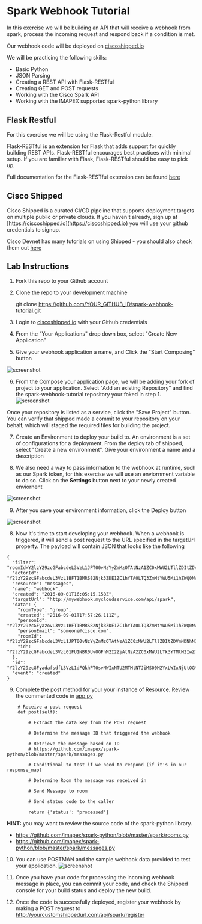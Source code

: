 # Spark Webhook Tutorial

In this exercise we will be building an API that will receive a webhook from spark, process the incoming
request and respond back if a condition is met.

Our webhook code will be deployed on [ciscoshipped.io](https://ciscoshipped.io)

We will be practicing the following skills:

* Basic Python
* JSON Parsing
* Creating a REST API with Flask-RESTful
* Creating GET and POST requests
* Working with the Cisco Spark API
* Working with the IMAPEX supported spark-python library



## Flask Restful

For this exercise we will be using the Flask-Restful module.

Flask-RESTful is an extension for Flask that adds support for quickly building REST APIs.
Flask-RESTful encourages best practices with minimal setup.
If you are familiar with Flask, Flask-RESTful should be easy to pick up.

Full documentation for the Flask-RESTful extension can be found [here](http://flask-restful-cn.readthedocs.io/en/0.3.5/)


## Cisco Shipped

Cisco Shipped is a curated CI/CD pipeline that supports deployment targets on multiple public or private clouds.  If you haven't
already, sign up at [https://ciscoshipped.io](https://ciscoshipped.io) you will use your github credentials to signup.

Cisco Devnet has many tutorials on using Shipped - you should also check them out [here](https://developer.cisco.com/site/shipped/)


## Lab Instructions

1. Fork this repo to your Github account

2. Clone the repo to your development machine

    git clone https://github.com/YOUR_GITHUB_ID/spark-webhook-tutorial.git

3. Login to [ciscoshipped.io](https://ciscoshipped.io) with your Github credentials

4. From the "Your Applications" drop down box, select "Create New Application"

5. Give your webhook application a name, and Click the "Start Composing" button

![screenshot](./images/step5.png "screenshot")

6. From the Compose your application page, we will be adding your fork of project to your application.  Select
"Add an existing Repository" and find the spark-webhook-tutorial repository your foked in step 1.
![screenshot](./images/step6.png "screenshot")

Once your repository is listed as a service, click the "Save Project" button. You can verify that shipped made a commit to your
repository on your behalf, which will staged the required files for building the project.

7. Create an Environment to deploy your build to.  An environment is a set of configurations for a deployment.
From the deploy tab of shipped, select "Create a new environment".  Give your environment a name and a description

8. We also need a way to pass information to the webhook at runtime, such as our Spark token, for this exercise
we will use an enviornment variable to do so.  Click on the **Settings** button next to your newly created enviornent

![screenshot](./images/configure-env.png "screenshot")

9. After you save your environment information, click the Deploy button

![screenshot](./images/deploy.png "screenshot")

8. Now it's time to start developing your webhook.  When a webhook is triggered, it will send a post request to the URL specified
in the targetUrl property.  The payload will contain JSON that looks like the following

```
{
  "filter": "roomId=Y2lzY29zcGFabcdeL3VzL1JPT00vNzYyZmMzOTAtNzA1ZC0xMWU2LTllZDItZDVmNDNhNDI2ZmFi",
  "actorId": "Y2lzY29zcGFabcdeL3VzL1BFT1BMRS82Njk3ZDE1ZC1hYTA0LTQ3ZmMtYWU5Mi1hZWQ0NWRlYjc5N2U",
  "resource": "messages",
  "name": "webhook",
  "created": "2016-09-01T16:05:15.158Z",
  "targetUrl": "http://mywebhook.mycloudservice.com/api/spark",
  "data": {
    "roomType": "group",
    "created": "2016-09-01T17:57:26.111Z",
    "personId": "Y2lzY29zcGFyazovL3VzL1BFT1BMRS82Njk3ZDE1ZC1hYTA0LTQ3ZmMtYWU5Mi1hZWQ0NWRlYjc5N2U",
    "personEmail": "someone@cisco.com",
    "roomId": "Y2lzY29zcGFabcdeL3VzL1JPT00vNzYyZmMzOTAtNzA1ZC0xMWU2LTllZDItZDVmNDNhNDI2ZmFi",
    "id": "Y2lzY29zcGFabcdeL3VzL01FU1NBR0UvOGFhM2I2ZjAtNzA2ZC0xMWU2LTk3YTMtM2IwZmE1NDcxNTEx"
  },
  "id": "Y2lzY29zcGFyadafsdfL3VzL1dFQkhPT0svNWIxNTU2MTMtNTJiMS00M2YxLWIxNjUtOGM0OTgzMjZhZTcx",
  "event": "created"
}

```

9. Complete the post method for your your instance of Resource. Review the commented code in [app.py](./app.py)

```
    # Receive a post request
    def post(self):

        # Extract the data key from the POST request

        # Determine the message ID that triggered the webhook

        # Retrieve the message based on ID
        # https://github.com/imapex/spark-python/blob/master/spark/messages.py

        # Conditional to test if we need to respond (if it's in our response_map)

        # Determine Room the message was received in

        # Send Message to room

        # Send status code to the caller

        return {'status': 'processed'}

```

**HINT:** you may want to review the source code of the spark-python library.
- https://github.com/imapex/spark-python/blob/master/spark/rooms.py
- https://github.com/imapex/spark-python/blob/master/spark/messages.py


10. You can use POSTMAN and the sample webhook data provided to test your application.
![screenshot](./images/step6.png "screenshot")

11.  Once you have your code for processing the incoming webhook message in place, you can commit your code,
and check the Shipped console for your build status and deploy the new build.

12. Once the code is successfully deployed, register your webhook by making a POST request to http://yourcustomshippedurl.com/api/spark/register



